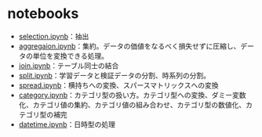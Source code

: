# notebooks
- [selection.ipynb](./selection.ipynb)：抽出
- [aggregaion.ipynb](./aggregaion.ipynb)：集約。データの価値をなるべく損失せずに圧縮し、データの単位を変換できる処理。
- [join.ipynb](./join.ipynb)：テーブル同士の結合
- [split.ipynb](./split.ipynb)：学習データと検証データの分割、時系列の分割。
- [spread.ipynb](./spread.ipynb)：横持ちへの変換、スパースマトリックスへの変換
- [category.ipynb](./category.ipynb)：カテゴリ型の扱い方。カテゴリ型への変換、ダミー変数化、カテゴリ値の集約、カテゴリ値の組み合わせ、カテゴリ型の数値化、カテゴリ型の補完
- [datetime.ipynb](./datetime.ipynb)：日時型の処理

